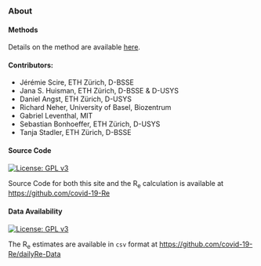 ### About

#### Methods

Details on the method are available [here](https://ibz-shiny.ethz.ch/covid-19-re/methods.pdf).

#### Contributors:

  - Jérémie Scire, ETH Zürich, D-BSSE
  - Jana S. Huisman, ETH Zürich, D-BSSE & D-USYS
  - Daniel Angst, ETH Zürich, D-USYS
  - Richard Neher, University of Basel, Biozentrum
  - Gabriel Leventhal, MIT
  - Sebastian Bonhoeffer, ETH Zürich, D-USYS
  - Tanja Stadler, ETH Zürich, D-BSSE

#### Source Code
[![License: GPL v3](https://img.shields.io/badge/License-GPLv3-blue.svg)](https://www.gnu.org/licenses/gpl-3.0)

Source Code for both this site and the R<sub>e</sub> calculation is available at https://github.com/covid-19-Re 

#### Data Availability
[![License: GPL v3](https://img.shields.io/badge/License-GPLv3-blue.svg)](https://www.gnu.org/licenses/gpl-3.0)

The R<sub>e</sub> estimates are available in `csv` format at https://github.com/covid-19-Re/dailyRe-Data
